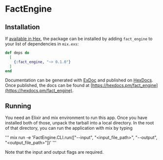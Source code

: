 # FactEngine

## Installation

If [available in Hex](https://hex.pm/docs/publish), the package can be installed
by adding `fact_engine` to your list of dependencies in `mix.exs`:

```elixir
def deps do
  [
    {:fact_engine, "~> 0.1.0"}
  ]
end
```

Documentation can be generated with [ExDoc](https://github.com/elixir-lang/ex_doc)
and published on [HexDocs](https://hexdocs.pm). Once published, the docs can
be found at [https://hexdocs.pm/fact_engine](https://hexdocs.pm/fact_engine).

## Running

You need an Elixir and mix environment to run this app.
Once you have installed both of those, unpack the tarball
into a local directory.  In the root of that directory, you 
can run the application with mix by typing

''' mix run -e 'FactEngine.CLI.run(["--input", "<input_file_path>", "--output", "<output_file_path>"])' '''

Note that the input and output flags are required.
